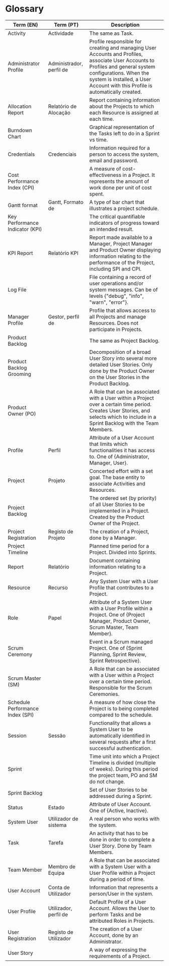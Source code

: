# Glossary
| Term (EN)                         | Term (PT)                | Description                                                                                                                                                                                                                               |
|-----------------------------------|--------------------------|-------------------------------------------------------------------------------------------------------------------------------------------------------------------------------------------------------------------------------------------|
| Activity                          | Actividade               | The same as Task.                                                                                                                                                                                                                         |
| Administrator Profile             | Administrador, perfil de | Profile responsible for creating and managing User Accounts and Profiles, associate User Accounts to Profiles and general system configurations. When the system is installed, a User Account with this Profile is automatically created. |
| Allocation Report                 | Relatório de Alocação    | Report containing information about the Projects to which each Resource is assigned at each time.                                                                                                                                         |
| Burndown Chart                    |                          | Graphical representation of the Tasks left to do in a Sprint vs time.                                                                                                                                                                     |
| Credentials                       | Credenciais              | Information required for a person to access the system,  email and password.                                                                                                                                                              |
| Cost Performance Index (CPI)      |                          | A measure of cost-effectiveness in a Project. It represents the amount of work done per unit of cost spent.                                                                                                                               |
| Gantt format                      | Gantt, Formato de        | A type of bar chart that illustrates a project schedule.                                                                                                                                                                                  |
| Key Performance Indicator (KPI)   |                          | The critical quantifiable indicators of progress toward an intended result.                                                                                                                                                               |
| KPI Report                        | Relatório KPI            | Report made available to a Manager, Project Manager and Product Owner displaying information relating to the performance of the Project, including SPI and CPI.                                                                           |
| Log File                          |                          | File containing a record of user operations and/or system messages. Can be of levels {"debug", "info", "warn", "error"}.                                                                                                                  |
| Manager Profile                   | Gestor, perfil de        | Profile that allows access to all Projects and manage Resources. Does not participate in Projects.                                                                                                                                        |
| Product Backlog                   |                          | The same as Project Backlog.                                                                                                                                                                                                              |
| Product Backlog Grooming          |                          | Decomposition of a broad User Story into several more detailed User Stories. Only done by the Product Owner on the User Stories in the Product Backlog.                                                                                   |
| Product Owner (PO)                |                          | A Role that can be associated with a User within a Project over a certain time period. Creates User Stories, and selects which to include in a Sprint Backlog with the Team Members.                                                      |
| Profile                           | Perfil                   | Attribute of a User Account that limits which functionalities it has access to. One of {Administrator, Manager, User}.                                                                                                                    |
| Project                           | Projeto                  | Concerted effort with a set goal. The base entity to associate Activities and Resources.                                                                                                                                                  |
| Project Backlog                   |                          | The ordered set (by priority) of all User Stories to be implemented in a Project. Created by the Product Owner of the Project.                                                                                                            |
| Project Registration              | Registo de Projeto       | The creation of a Project, done by a Manager.                                                                                                                                                                                             |
| Project Timeline                  |                          | Planned time period for a Project. Divided into Sprints.                                                                                                                                                                                  |
| Report                            | Relatório                | Document containing information relating to a Project.                                                                                                                                                                                    |
| Resource                          | Recurso                  | Any System User with a User Profile that contributes to a Project.                                                                                                                                                                        |
| Role                              | Papel                    | Attribute of a System User with a User Profile within a Project. One of {Project Manager, Product Owner, Scrum Master, Team Member}.                                                                                                      |
| Scrum Ceremony                    |                          | Event in a Scrum managed Project. One of {Sprint Planning, Sprint Review, Sprint Retrospective}.                                                                                                                                          |
| Scrum Master (SM)                 |                          | A Role that can be associated with a User within a Project over a certain time period. Responsible for the Scrum Ceremonies.                                                                                                              |
| Schedule Performance Index (SPI)  |                          | A measure of how close the Project is to being completed compared to the schedule.                                                                                                                                                        |
| Session                           | Sessão                   | Functionality that allows a System User to be automatically identified in several requests after a first successful authentication.                                                                                                       |
| Sprint                            |                          | Time unit into which a Project Timeline is divided (multiple of weeks). During this period the project team, PO and SM do not change.                                                                                                     |
| Sprint Backlog                    |                          | Set of User Stories to be addressed during a Sprint.                                                                                                                                                                                      |
| Status                            | Estado                   | Attribute of User Account. One of {Active, Inactive}.                                                                                                                                                                                     |
| System User                       | Utilizador de sistema    | A real person who works with the system.                                                                                                                                                                                                  |
| Task                              | Tarefa                   | An activity that has to be done in order to complete a User Story. Done by Team Members.                                                                                                                                                  |
| Team Member                       | Membro de Equipa         | A Role that can be associated with a System User with a User Profile within a Project during a period of time.                                                                                                                            |
| User Account                      | Conta de Utilizador      | Information that represents a person/User in the system.                                                                                                                                                                                  |
| User Profile                      | Utilizador, perfil de    | Default Profile of a User Account. Allows the User to perform Tasks and be attributed Roles in Projects.                                                                                                                                  |
| User Registration                 | Registo de Utilizador    | The creation of a User Account, done by an Administrator.                                                                                                                                                                                 |
| User Story                        |                          | A way of expressing the requirements of a Project.                                                                                                                                                                                        |
